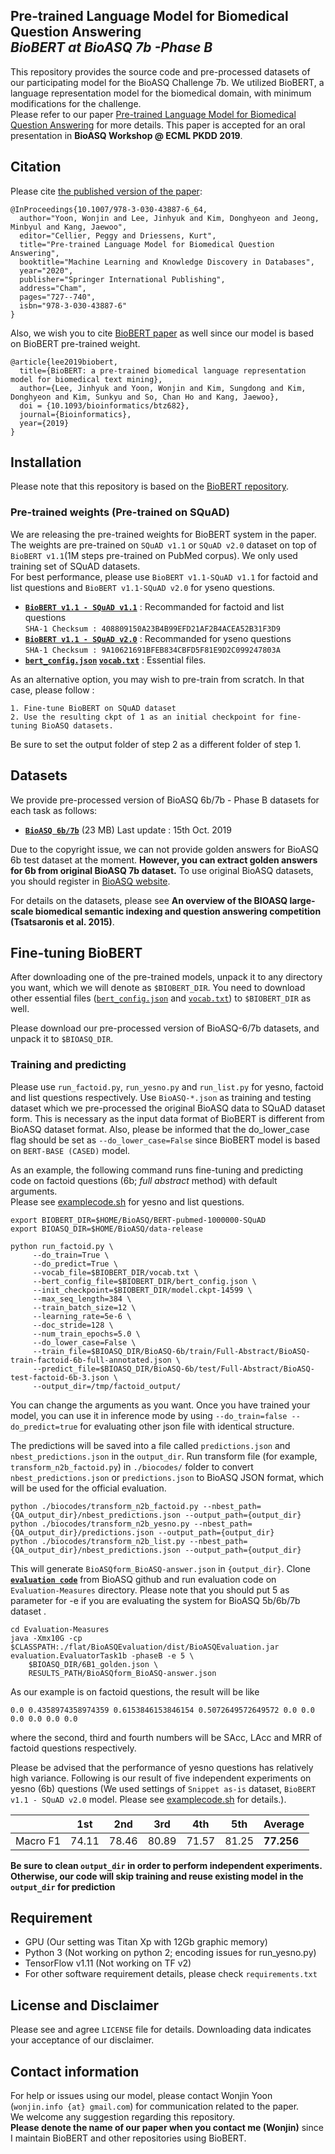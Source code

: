 ## Pre-trained Language Model for Biomedical Question Answering <br> _BioBERT at BioASQ 7b -Phase B_
This repository provides the source code and pre-processed datasets of our participating model for the BioASQ Challenge 7b. We utilized BioBERT, a language representation model for the biomedical domain, with minimum modifications for the challenge. 
<br>Please refer to our paper [Pre-trained Language Model for Biomedical Question Answering](https://arxiv.org/abs/1909.08229) for more details.
This paper is accepted for an oral presentation in **BioASQ Workshop @ ECML PKDD 2019**.

## Citation

Please cite [the published version of the paper](https://link.springer.com/chapter/10.1007/978-3-030-43887-6_64):
```
@InProceedings{10.1007/978-3-030-43887-6_64,
  author="Yoon, Wonjin and Lee, Jinhyuk and Kim, Donghyeon and Jeong, Minbyul and Kang, Jaewoo",
  editor="Cellier, Peggy and Driessens, Kurt",
  title="Pre-trained Language Model for Biomedical Question Answering",
  booktitle="Machine Learning and Knowledge Discovery in Databases",
  year="2020",
  publisher="Springer International Publishing",
  address="Cham",
  pages="727--740",
  isbn="978-3-030-43887-6"
}
```

Also, we wish you to cite [BioBERT paper](http://dx.doi.org/10.1093/bioinformatics/btz682) as well since our model is based on BioBERT pre-trained weight. 
```
@article{lee2019biobert,
  title={BioBERT: a pre-trained biomedical language representation model for biomedical text mining},
  author={Lee, Jinhyuk and Yoon, Wonjin and Kim, Sungdong and Kim, Donghyeon and Kim, Sunkyu and So, Chan Ho and Kang, Jaewoo},
  doi = {10.1093/bioinformatics/btz682}, 
  journal={Bioinformatics},
  year={2019}
}
```

## Installation
Please note that this repository is based on the [BioBERT repository](https://github.com/dmis-lab/biobert).

### Pre-trained weights (Pre-trained on SQuAD)
We are releasing the pre-trained weights for BioBERT system in the paper. The weights are pre-trained on `SQuAD v1.1` or `SQuAD v2.0` dataset on top of `BioBERT v1.1`(1M steps pre-trained on PubMed corpus).
We only used training set of SQuAD datasets. 
<br>For best performance, please use `BioBERT v1.1-SQuAD v1.1` for factoid and list questions and `BioBERT v1.1-SQuAD v2.0` for yseno questions.
*   **[`BioBERT v1.1 - SQuAD v1.1`](https://drive.google.com/file/d/1-jIhuBOXv8ncXKAoFTWcN9fGiY97HCcN/view?usp=sharing)** : Recommanded for factoid and list questions
<br>`SHA-1 Checksum : 408809150A23B4B99EFD21AF2B4ACEA52B31F3D9`
*   **[`BioBERT v1.1 - SQuAD v2.0`](http://nlp.dmis.korea.edu/projects/bioasq-biobert-2019-checkpoints/BERT-pubmed-1000000-SQuAD2.tar.gz)** : Recommanded for yseno questions
<br>`SHA-1 Checksum : 9A10621691BFEB834CBFD5F81E9D2C099247803A`
*   **[`bert_config.json`](http://nlp.dmis.korea.edu/projects/bioasq-biobert-2019-checkpoints/bert_config.json) [`vocab.txt`](http://nlp.dmis.korea.edu/projects/bioasq-biobert-2019-checkpoints/vocab.txt)** : Essential files.

As an alternative option, you may wish to pre-train from scratch. In that case, please follow :
```
1. Fine-tune BioBERT on SQuAD dataset
2. Use the resulting ckpt of 1 as an initial checkpoint for fine-tuning BioASQ datasets. 
```
Be sure to set the output folder of step 2 as a different folder of step 1.

## Datasets
We provide pre-processed version of BioASQ 6b/7b - Phase B datasets for each task as follows:
*   **[`BioASQ 6b/7b`](https://drive.google.com/open?id=1-KzAQzaE-Zd4jOlZG_7k7D4odqPI3dL1)** (23 MB) Last update : 15th Oct. 2019 

Due to the copyright issue, we can not provide golden answers for BioASQ 6b test dataset at the moment. 
**However, you can extract golden answers for 6b from original BioASQ 7b dataset.**
To use original BioASQ datasets, you should register in [BioASQ website](http://participants-area.bioasq.org). 

For details on the datasets, please see **An overview of the BIOASQ large-scale biomedical semantic indexing and question answering competition (Tsatsaronis et al. 2015)**.

## Fine-tuning BioBERT
After downloading one of the pre-trained models, unpack it to any directory you want, which we will denote as `$BIOBERT_DIR`.
You need to download other essential files ([`bert_config.json`](https://drive.google.com/open?id=17fX1-oChZ5rxu-e-JuaZl2I96q1dGJO4) and [`vocab.txt`](https://drive.google.com/open?id=1GQUvBbXvlI_PeUPsZTqh7xQDZMOXh7ko)) to `$BIOBERT_DIR` as well. 

Please download our pre-processed version of BioASQ-6/7b datasets, and unpack it to `$BIOASQ_DIR`.

### Training and predicting

Please use `run_factoid.py`, `run_yesno.py` and `run_list.py` for yesno, factoid and list questions respectively.
Use `BioASQ-*.json` as training and testing dataset which we pre-processed the original BioASQ data to SQuAD dataset form. 
This is necessary as the input data format of BioBERT is different from BioASQ dataset format. 
Also, please be informed that the do_lower_case flag should be set as `--do_lower_case=False` since BioBERT model is based on `BERT-BASE (CASED)` model. 

As an example, the following command runs fine-tuning and predicting code on factoid questions (6b; _full abstract_ method) with default arguments.
<br>Please see [examplecode.sh](examplecode.sh) for yesno and list questions.

``` 
export BIOBERT_DIR=$HOME/BioASQ/BERT-pubmed-1000000-SQuAD
export BIOASQ_DIR=$HOME/BioASQ/data-release

python run_factoid.py \
     --do_train=True \
     --do_predict=True \
     --vocab_file=$BIOBERT_DIR/vocab.txt \
     --bert_config_file=$BIOBERT_DIR/bert_config.json \
     --init_checkpoint=$BIOBERT_DIR/model.ckpt-14599 \
     --max_seq_length=384 \
     --train_batch_size=12 \
     --learning_rate=5e-6 \
     --doc_stride=128 \
     --num_train_epochs=5.0 \
     --do_lower_case=False \
     --train_file=$BIOASQ_DIR/BioASQ-6b/train/Full-Abstract/BioASQ-train-factoid-6b-full-annotated.json \
     --predict_file=$BIOASQ_DIR/BioASQ-6b/test/Full-Abstract/BioASQ-test-factoid-6b-3.json \
     --output_dir=/tmp/factoid_output/
```
You can change the arguments as you want. Once you have trained your model, you can use it in inference mode by using `--do_train=false --do_predict=true` for evaluating other json file with identical structure.

The predictions will be saved into a file called `predictions.json` and `nbest_predictions.json` in the `output_dir`.
Run transform file (for example, `transform_n2b_factoid.py`) in `./biocodes/` folder to convert `nbest_predictions.json` or `predictions.json` to BioASQ JSON format, which will be used for the official evaluation.
```
python ./biocodes/transform_n2b_factoid.py --nbest_path={QA_output_dir}/nbest_predictions.json --output_path={output_dir}
python ./biocodes/transform_n2b_yesno.py --nbest_path={QA_output_dir}/predictions.json --output_path={output_dir}
python ./biocodes/transform_n2b_list.py --nbest_path={QA_output_dir}/nbest_predictions.json --output_path={output_dir}
```
This will generate `BioASQform_BioASQ-answer.json` in `{output_dir}`.
Clone **[`evaluation code`](https://github.com/BioASQ/Evaluation-Measures)** from BioASQ github and run evaluation code on `Evaluation-Measures` directory. Please note that you should put 5 as parameter for -e if you are evaluating the system for BioASQ 5b/6b/7b dataset .
```
cd Evaluation-Measures
java -Xmx10G -cp $CLASSPATH:./flat/BioASQEvaluation/dist/BioASQEvaluation.jar evaluation.EvaluatorTask1b -phaseB -e 5 \
    $BIOASQ_DIR/6B1_golden.json \
    RESULTS_PATH/BioASQform_BioASQ-answer.json
```
As our example is on factoid questions, the result will be like
``` 
0.0 0.4358974358974359 0.6153846153846154 0.5072649572649572 0.0 0.0 0.0 0.0 0.0 0.0
```
where the second, third and fourth numbers will be SAcc, LAcc and MRR of factoid questions respectively.

Please be advised that the performance of yesno questions has relatively high variance. 
Following is our result of five independent experiments on yesno (6b) questions (We used settings of `Snippet as-is` dataset, `BioBERT v1.1 - SQuAD v2.0` model. Please see [examplecode.sh](examplecode.sh) for details.).


|          |  1st  |  2nd  |  3rd  |  4th  |  5th  | Average |
|----------|-------|-------|-------|-------|-------|---------|
| Macro F1 | 74.11 | 78.46 | 80.89 | 71.57 | 81.25 | **77.256**  |


**Be sure to clean `output_dir` in order to perform independent experiments. Otherwise, our code will skip training and reuse existing model in the `output_dir` for prediction**

## Requirement
* GPU (Our setting was Titan Xp with 12Gb graphic memory)
* Python 3 (Not working on python 2; encoding issues for run_yesno.py)
* TensorFlow v1.11 (Not working on TF v2)
* For other software requirement details, please check `requirements.txt` 

## License and Disclaimer
Please see and agree `LICENSE` file for details. Downloading data indicates your acceptance of our disclaimer.


## Contact information

For help or issues using our model, please contact Wonjin Yoon (`wonjin.info {at} gmail.com`) for communication related to the paper.
<br>We welcome any suggestion regarding this repository.
<br>**Please denote the name of our paper when you contact me (Wonjin)** since I maintain BioBERT and other repositories using BioBERT.
